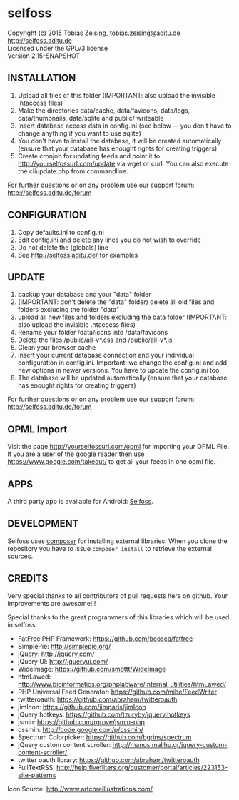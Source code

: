 selfoss
=======

Copyright (c) 2015 Tobias Zeising, tobias.zeising@aditu.de  
http://selfoss.aditu.de  
Licensed under the GPLv3 license  
Version 2.15-SNAPSHOT


INSTALLATION
------------

1. Upload all files of this folder (IMPORTANT: also upload the invisible .htaccess files)
2. Make the directories data/cache, data/favicons, data/logs, data/thumbnails, data/sqlite and public/ writeable
3. Insert database access data in config.ini (see below -- you don't have to change anything if you want to use sqlite)
3. You don't have to install the database, it will be created automatically (ensure that your database has enought rights for creating triggers)
4. Create cronjob for updating feeds and point it to http://yourselfossurl.com/update via wget or curl. You can also execute the cliupdate.php from commandline.

For further questions or on any problem use our support forum: http://selfoss.aditu.de/forum

CONFIGURATION
-------------

1. Copy defaults.ini to config.ini
2. Edit config.ini and delete any lines you do not wish to override
3. Do not delete the [globals] line
4. See http://selfoss.aditu.de/ for examples


UPDATE
------

1. backup your database and your "data" folder
2. (IMPORTANT: don't delete the "data" folder) delete all old files and folders excluding the folder "data"
3. upload all new files and folders excluding the data folder (IMPORTANT: also upload the invisible .htaccess files)
4. Rename your folder /data/icons into /data/favicons
5. Delete the files /public/all-v*.css and /public/all-v*.js
6. Clean your browser cache
7. insert your current database connection and your individual configuration in config.ini. Important: we change the config.ini and add new options in newer versions. You have to update the config.ini too.
8. The database will be updated automatically (ensure that your database has enought rights for creating triggers)

For further questions or on any problem use our support forum: http://selfoss.aditu.de/forum


OPML Import
-----------

Visit the page http://yourselfossurl.com/opml for importing your OPML File. If you are a user of the google reader then use https://www.google.com/takeout/ to get all your feeds in one opml file.


APPS
----

A third party app is available for Android: [Selfoss](https://play.google.com/store/apps/details?id=fr.ydelouis.selfoss).


DEVELOPMENT
-----------

Selfoss uses [composer](https://getcomposer.org/) for installing external libraries. When you clone the repository you have to issue `composer install` to retrieve the external sources.

CREDITS
-------

Very special thanks to all contributors of pull requests here on github. Your improvements are awesome!!!

Special thanks to the great programmers of this libraries which will be used in selfoss:

* FatFree PHP Framework: https://github.com/bcosca/fatfree
* SimplePie: http://simplepie.org/
* jQuery: http://jquery.com/
* jQuery UI: http://jqueryui.com/
* WideImage: https://github.com/smottt/WideImage
* htmLawed: http://www.bioinformatics.org/phplabware/internal_utilities/htmLawed/
* PHP Universal Feed Generator: https://github.com/mibe/FeedWriter
* twitteroauth: https://github.com/abraham/twitteroauth
* jimIcon: https://github.com/jimparis/jimIcon
* jQuery hotkeys: https://github.com/tzuryby/jquery.hotkeys
* jsmin: https://github.com/rgrove/jsmin-php
* cssmin: http://code.google.com/p/cssmin/
* Spectrum Colorpicker: https://github.com/bgrins/spectrum
* jQuery custom content scroller: http://manos.malihu.gr/jquery-custom-content-scroller/
* twitter oauth library: https://github.com/abraham/twitteroauth
* FullTextRSS: http://help.fivefilters.org/customer/portal/articles/223153-site-patterns

Icon Source: http://www.artcoreillustrations.com/
